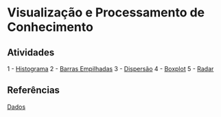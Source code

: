 # Visualização e Processamento de Conhecimento

## Atividades
1 - [Histograma]()
2 - [Barras Empilhadas]()
3 - [Dispersão]()
4 - [Boxplot]()
5 - [Radar]()

## Referências
[Dados](https://www.kaggle.com/csafrit2/higher-education-students-performance-evaluation)
